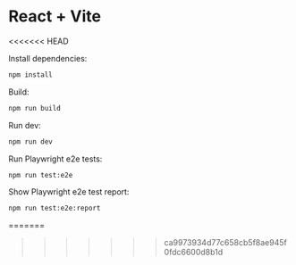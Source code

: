# React + Vite
<<<<<<< HEAD

Install dependencies:

```sh
npm install
```

Build:

```sh
npm run build
```

Run dev:

```sh
npm run dev
```

Run Playwright e2e tests:

```sh
npm run test:e2e
```

Show Playwright e2e test report:

```sh
npm run test:e2e:report
```
=======
>>>>>>> ca9973934d77c658cb5f8ae945f0fdc6600d8b1d
